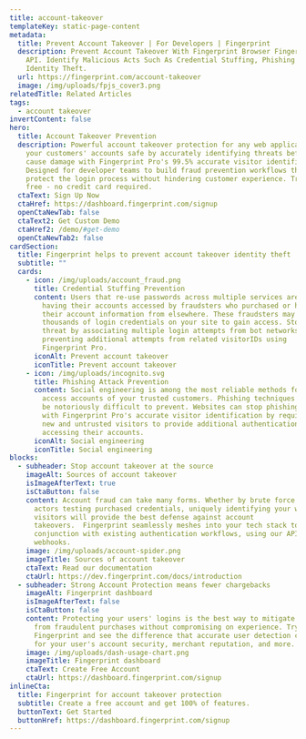 ```yaml
---
title: account-takeover
templateKey: static-page-content
metadata:
  title: Prevent Account Takeover | For Developers | Fingerprint
  description: Prevent Account Takeover With Fingerprint Browser Fingerprinting
    API. Identify Malicious Acts Such As Credential Stuffing, Phishing &
    Identity Theft.
  url: https://fingerprint.com/account-takeover
  image: /img/uploads/fpjs_cover3.png
relatedTitle: Related Articles
tags:
  - account takeover
invertContent: false
hero:
  title: Account Takeover Prevention
  description: Powerful account takeover protection for any web application. Keep
    your customers' accounts safe by accurately identifying threats before they
    cause damage with Fingerprint Pro's 99.5% accurate visitor identification.
    Designed for developer teams to build fraud prevention workflows that
    protect the login process without hindering customer experience. Try for
    free - no credit card required.
  ctaText: Sign Up Now
  ctaHref: https://dashboard.fingerprint.com/signup
  openCtaNewTab: false
  ctaText2: Get Custom Demo
  ctaHref2: /demo/#get-demo
  openCtaNewTab2: false
cardSection:
  title: Fingerprint helps to prevent account takeover identity theft
  subtitle: ""
  cards:
    - icon: /img/uploads/account_fraud.png
      title: Credential Stuffing Prevention
      content: Users that re-use passwords across multiple services are at risk of
        having their accounts accessed by fraudsters who purchased or hacked
        their account information from elsewhere. These fraudsters may then test
        thousands of login credentials on your site to gain access. Stop the
        threat by associating multiple login attempts from bot networks and
        preventing additional attempts from related visitorIDs using
        Fingerprint Pro.
      iconAlt: Prevent account takeover
      iconTitle: Prevent account takeover
    - icon: /img/uploads/incognito.svg
      title: Phishing Attack Prevention
      content: Social engineering is among the most reliable methods for fraudsters to
        access accounts of your trusted customers. Phishing techniques can also
        be notoriously difficult to prevent. Websites can stop phishing fraud
        with Fingerprint Pro's accurate visitor identification by requiring
        new and untrusted visitors to provide additional authentication before
        accessing their accounts.
      iconAlt: Social engineering
      iconTitle: Social engineering
blocks:
  - subheader: Stop account takeover at the source
    imageAlt: Sources of account takeover
    isImageAfterText: true
    isCtaButton: false
    content: Account fraud can take many forms. Whether by brute force or individual
      actors testing purchased credentials, uniquely identifying your website
      visitors will provide the best defense against account
      takeovers.  Fingerprint seamlessly meshes into your tech stack to run in
      conjunction with existing authentication workflows, using our API and
      webhooks.
    image: /img/uploads/account-spider.png
    imageTitle: Sources of account takeover
    ctaText: Read our documentation
    ctaUrl: https://dev.fingerprint.com/docs/introduction
  - subheader: Strong Account Protection means fewer chargebacks
    imageAlt: Fingerprint dashboard
    isImageAfterText: false
    isCtaButton: false
    content: Protecting your users' logins is the best way to mitigate chargebacks
      from fraudulent purchases without compromising on experience. Try
      Fingerprint and see the difference that accurate user detection can make
      for your user's account security, merchant reputation, and more.
    image: /img/uploads/dash-usage-chart.png
    imageTitle: Fingerprint dashboard
    ctaText: Create Free Account
    ctaUrl: https://dashboard.fingerprint.com/signup
inlineCta:
  title: Fingerprint for account takeover protection
  subtitle: Create a free account and get 100% of features.
  buttonText: Get Started
  buttonHref: https://dashboard.fingerprint.com/signup
---
```

